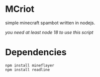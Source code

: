 # MCriot
simple minecraft spambot written in nodejs.

<i>you need at least node 18 to use this script</i>


# Dependencies
```
npm install mineflayer
npm install readline
```
